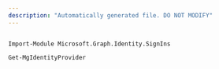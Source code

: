 ```yaml
---
description: "Automatically generated file. DO NOT MODIFY"
---
```


```powershellv1

Import-Module Microsoft.Graph.Identity.SignIns

Get-MgIdentityProvider

```